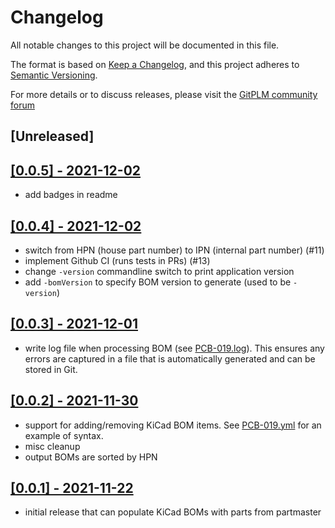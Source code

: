 # Changelog

All notable changes to this project will be documented in this file.

The format is based on [Keep a Changelog](https://keepachangelog.com/en/1.0.0/),
and this project adheres to
[Semantic Versioning](https://semver.org/spec/v2.0.0.html).

For more details or to discuss releases, please visit the
[GitPLM community forum](https://community.tmpdir.org/t/gitplm-releases/365)

## [Unreleased]

## [[0.0.5] - 2021-12-02](https://github.com/git-plm/gitplm/releases/tag/v0.0.5)

- add badges in readme

## [[0.0.4] - 2021-12-02](https://github.com/git-plm/gitplm/releases/tag/v0.0.4)

- switch from HPN (house part number) to IPN (internal part number) (#11)
- implement Github CI (runs tests in PRs) (#13)
- change `-version` commandline switch to print application version
- add `-bomVersion` to specify BOM version to generate (used to be `-version`)

## [[0.0.3] - 2021-12-01](https://github.com/git-plm/gitplm/releases/tag/v0.0.3)

- write log file when processing BOM (see
  [PCB-019.log](example/cad-design/PCB-019.log)). This ensures any errors are
  captured in a file that is automatically generated and can be stored in Git.

## [[0.0.2] - 2021-11-30](https://github.com/git-plm/gitplm/releases/tag/v0.0.2)

- support for adding/removing KiCad BOM items. See
  [PCB-019.yml](example/cad-design/PCB-019.yml) for an example of syntax.
- misc cleanup
- output BOMs are sorted by HPN

## [[0.0.1] - 2021-11-22](https://github.com/git-plm/gitplm/releases/tag/v0.0.1)

- initial release that can populate KiCad BOMs with parts from partmaster

